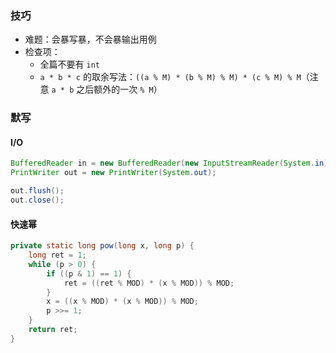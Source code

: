 ### 技巧

- 难题：会暴写暴，不会暴输出用例
- 检查项：
	- 全篇不要有 `int`
	- `a * b * c` 的取余写法：`((a % M) * (b % M) % M) * (c % M) % M`（注意 `a * b` 之后额外的一次 `% M`）

### 默写

#### I/O

```java
BufferedReader in = new BufferedReader(new InputStreamReader(System.in));
PrintWriter out = new PrintWriter(System.out);

out.flush();
out.close();
```

#### 快速幂

```java
private static long pow(long x, long p) {
	long ret = 1;
	while (p > 0) {
		if ((p & 1) == 1) {
			ret = ((ret % MOD) * (x % MOD)) % MOD;
		}
		x = ((x % MOD) * (x % MOD)) % MOD;
		p >>= 1;
	}
	return ret;
}
```